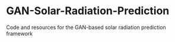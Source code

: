 # GAN-Solar-Radiation-Prediction
Code and resources for the GAN-based solar radiation prediction framework
